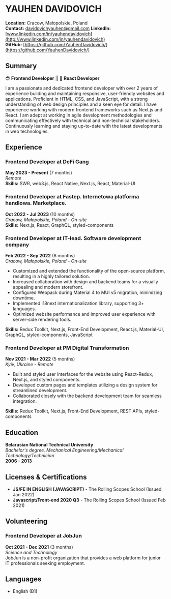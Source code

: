 # YAUHEN DAVIDOVICH

**Location:** Cracow, Małopolskie, Poland  
**Contact:** [davidovichyauhen@gmail.com](mailto:davidovichyauhen@gmail.com)
**LinkedIn:** [www.linkedin.com/in/yauhendavidovich](http://www.linkedin.com/in/yauhendavidovich)  
**GitHub:** [https://github.com/YauhenDavidovich/](https://github.com/YauhenDavidovich/)

## Summary

😎 **Frontend Developer** || 📲 **React Developer**  

I am a passionate and dedicated frontend developer with over 2 years of experience building and maintaining responsive, user-friendly websites and applications. Proficient in HTML, CSS, and JavaScript, with a strong understanding of web design principles and a keen eye for detail. I have experience working with modern frontend frameworks such as Next.js and React. I am adept at working in agile development methodologies and communicating effectively with technical and non-technical stakeholders. Continuously learning and staying up-to-date with the latest developments in web technologies.

## Experience

### Frontend Developer at DeFi Gang
**May 2023 - Present** (7 months)  
*Remote*  
**Skills:** SWR, web3.js, React Native, Next.js, React, Material-UI

### Frontend Developer at Fastep. Internetowa platforma handlowa. Marketplace.
**Oct 2022 - Jul 2023** (10 months)  
*Cracow, Małopolskie, Poland - On-site*  
**Skills:** Next.js, React, GraphQL, styled-components

### Frontend Developer at IT-lead. Software development company
**Feb 2022 - Sep 2022** (8 months)  
*Cracow, Małopolskie, Poland - On-site*  
- Customized and extended the functionality of the open-source platform, resulting in a highly tailored solution.
- Increased collaboration with design and backend teams for a visually appealing and modern storefront.
- Configured Webpack during Material 4 to MUI v5 migration, minimizing downtime.
- Implemented i18next internationalization library, supporting 3+ languages.
- Optimized website performance and improved user experience with server-side rendering tools.

**Skills:** Redux Toolkit, Next.js, Front-End Development, React.js, Material-UI, GraphQL, styled-components, JavaScript

### Frontend Developer at PM Digital Transformation
**Nov 2021 - Mar 2022** (5 months)  
*Kyiv, Ukraine - Remote*  
- Built and styled user interfaces for the website using React-Redux, Next.js, and styled components.
- Developed custom pages and templates utilizing a design system for streamlined development.
- Collaborated closely with the backend development team for seamless integration.

**Skills:** Redux Toolkit, Next.js, Front-End Development, REST APIs, styled-components

## Education

**Belarusian National Technical University**  
*Bachelor's degree, Mechanical Engineering/Mechanical Technology/Technician*  
**2006 - 2013**

## Licenses & Certifications

- **JS/FE IN ENGLISH (JAVASCRIPT)** - The Rolling Scopes School (Issued Jan 2022)
- **Javascript/Front-end 2020 Q3** - The Rolling Scopes School (Issued Feb 2021)

## Volunteering

### Frontend Developer at JobJun
**Oct 2021 - Dec 2021** (3 months)  
*Science and Technology*  
JobJun is a non-profit organization that provides a web platform for junior IT professionals seeking employment.

## Languages

- English (B1)
